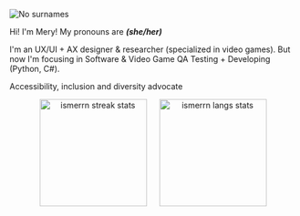 ![No surnames](https://github.com/user-attachments/assets/cf28e21a-9c33-4f1a-91ed-e068f57fbfdf)

Hi! I'm Mery! My pronouns are ***(she/her)***

I'm an UX/UI + AX designer & researcher (specialized in video games). But now I'm focusing in Software & Video Game QA Testing + Developing (Python, C#).

Accessibility, inclusion and diversity advocate

<!--
![ismerrn's github stats](https://github-readme-stats.vercel.app/api?username=ismerrn&count_private=true&theme=radical&show_icons=true&include_all_commits=true&hide=prs)
![ismerrn's top languages](https://github-readme-stats.vercel.app/api/top-langs/?username=ismerrn&layout=compact&theme=radical&hide=asp.net&langs_count=10)
 -->

<p align="center"><span>
 <a href="https://github.com/ismerrn"><img height="188em" src="https://github-readme-streak-stats.herokuapp.com/?user=ismerrn&theme=radical" alt="ismerrn streak stats"/></a>
 &emsp;
 <a href="https://github.com/ismerrn"><img height="188em" src="https://github-readme-stats.vercel.app/api/top-langs/?username=ismerrn&layout=compact&theme=radical&langs_count=10" alt="ismerrn langs stats"/></a>
</span></p>

<!-- 
void link a href https://stackoverflow.com/questions/11144653/a-script-links-without-href
-->

<!-- 
top languages: 
 &hide=asp.net
-->

<!--
![GitHub Logo](/images/logo.png)
snail logo?
-->
